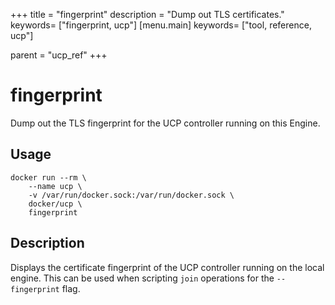+++
title = "fingerprint"
description = "Dump out TLS certificates."
keywords= ["fingerprint, ucp"]
[menu.main]
keywords= ["tool, reference, ucp"]

parent = "ucp_ref"
+++

# fingerprint

Dump out the TLS fingerprint for the UCP controller running on this Engine.

## Usage

```
docker run --rm \
    --name ucp \
    -v /var/run/docker.sock:/var/run/docker.sock \
    docker/ucp \
    fingerprint
```

## Description

Displays the certificate fingerprint of the UCP controller
running on the local engine. This can be used when scripting `join`
operations for the `--fingerprint` flag.
